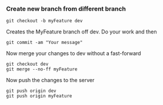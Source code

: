 ### Create new branch from different branch
```
git checkout -b myFeature dev
```
Creates the MyFeature branch off dev. Do your work and then
```
git commit -am "Your message"
```
Now merge your changes to dev without a fast-forward
```
git checkout dev
git merge --no-ff myFeature
```
Now push the changes to the server
```
git push origin dev
git push origin myFeature
```
<!-- This content will not appear in the rendered Markdown -->
